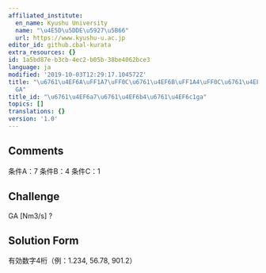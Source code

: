 ```yaml
---
affiliated_institute:
  en_name: Kyushu University
  name: "\u4E5D\u5DDE\u5927\u5B66"
  url: https://www.kyushu-u.ac.jp
editor_id: github.cbal-kurata
extra_resources: {}
id: 1a5bd87e-b3cb-4ec2-b05b-38be4062bce3
language: ja
modified: '2019-10-03T12:29:17.104572Z'
title: "\u6761\u4EF6A\uFF1A7\uFF0C\u6761\u4EF6B\uFF1A4\uFF0C\u6761\u4EF6C\uFF1A1\uFF0C\
  GA"
title_id: "\u6761\u4EF6a7\u6761\u4EF6b4\u6761\u4EF6c1ga"
topics: []
translations: {}
version: '1.0'
---
```


## Comments
条件A：7
条件B：4
条件C：1

## Challenge
GA [Nm3/s] ?

## Solution Form
有効数字4桁（例：1.234,  56.78,  901.2）




